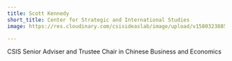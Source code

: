 ```yaml
---
title: Scott Kennedy
short_title: Center for Strategic and International Studies
image: https://res.cloudinary.com/csisideaslab/image/upload/v1580323885/health-commission/5kennedy_gk0ukl.jpg

---
```

CSIS Senior Adviser and Trustee Chair in Chinese Business and Economics
